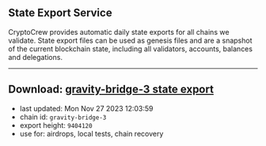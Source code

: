 ## State Export Service
CryptoCrew provides automatic daily state exports for all chains we validate. State export files can be used as genesis files and are a snapshot of the current blockchain state, including all validators, accounts, balances and delegations.

---
**Download: [gravity-bridge-3 state export](https://dl.ccvalidators.com/SERVICE/gravitybridge/gravity-bridge-3_export_9404120.json)**
---

- last updated: Mon Nov 27 2023 12:03:59
- chain id: `gravity-bridge-3`
- export height: `9404120`
- use for: airdrops, local tests, chain recovery
